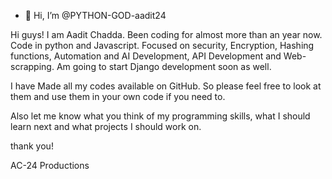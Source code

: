 - 👋 Hi, I’m @PYTHON-GOD-aadit24

Hi guys! I am Aadit Chadda. Been coding for almost more than an year now. Code in python and Javascript. Focused on security, Encryption, Hashing functions,
Automation and AI Development, API Development and Web-scrapping.
Am going to start Django development soon as well.

I have Made all my codes available on GitHub. 
So please feel free to look at them and use them in your own code if you need to.

Also let me know what you think of my programming skills, what I should learn next and what projects I should work on.
<!---
PYTHON-GOD-aadit24/PYTHON-GOD-aadit24 is a ✨ special ✨ repository because its `README.md` (this file) appears on your GitHub profile.
You can click the Preview link to take a look at your changes.
--->
thank you!

AC-24 Productions
